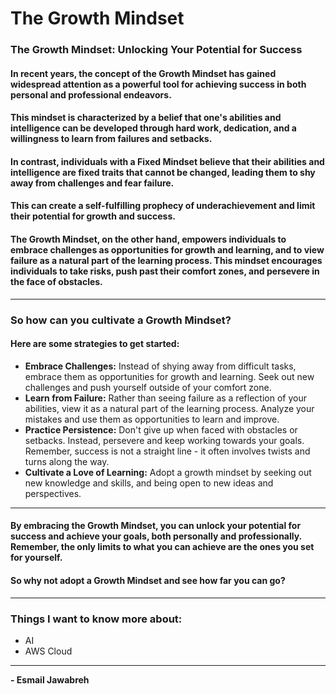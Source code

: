 # The Growth Mindset

### The Growth Mindset: Unlocking Your Potential for Success

#### In recent years, the concept of the Growth Mindset has gained widespread attention as a powerful tool for achieving success in both personal and professional endeavors. 
#### This mindset is characterized by a belief that one's abilities and intelligence can be developed through hard work, dedication, and a willingness to learn from failures and setbacks.

#### In contrast, individuals with a Fixed Mindset believe that their abilities and intelligence are fixed traits that cannot be changed, leading them to shy away from challenges and fear failure. 
#### This can create a self-fulfilling prophecy of underachievement and limit their potential for growth and success.

#### The Growth Mindset, on the other hand, empowers individuals to embrace challenges as opportunities for growth and learning, and to view failure as a natural part of the learning process. This mindset encourages individuals to take risks, push past their comfort zones, and persevere in the face of obstacles.

--- 

### So how can you cultivate a Growth Mindset? 
#### Here are some strategies to get started:

<ul>
    
<li><strong>Embrace Challenges:</strong> Instead of shying away from difficult tasks, embrace them as opportunities for growth and learning. Seek out new challenges and push yourself outside of your comfort zone.</li>

<li><strong>Learn from Failure:</strong> Rather than seeing failure as a reflection of your abilities, view it as a natural part of the learning process. Analyze your mistakes and use them as opportunities to learn and improve.</li>

<li><strong>Practice Persistence:</strong> Don't give up when faced with obstacles or setbacks. Instead, persevere and keep working towards your goals. Remember, success is not a straight line - it often involves twists and turns along the way.</li>

<li><strong>Cultivate a Love of Learning:</strong> Adopt a growth mindset by seeking out new knowledge and skills, and being open to new ideas and perspectives.</li>

</ul>

---

#### By embracing the Growth Mindset, you can unlock your potential for success and achieve your goals, both personally and professionally. Remember, the only limits to what you can achieve are the ones you set for yourself. 
#### So why not adopt a Growth Mindset and see how far you can go?

---

### Things I want to know more about:

<ul>
<li>AI</li>
<li>AWS Cloud</li>
</ul>

---

**- Esmail Jawabreh**